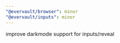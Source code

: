 ```yaml
---
"@evervault/browser": minor
"@evervault/inputs": minor
---
```


improve darkmode support for inputs/reveal
